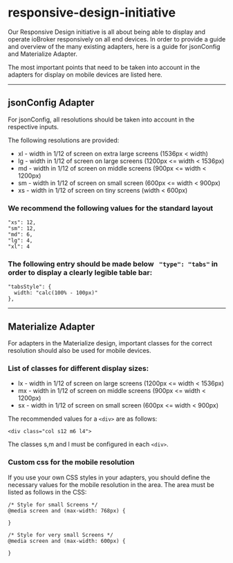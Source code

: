 # responsive-design-initiative

Our Responsive Design initiative is all about being able to display and operate ioBroker responsively on all end devices. 
In order to provide a guide and overview of the many existing adapters, here is a guide for jsonConfig and Materialize Adapter.

The most important points that need to be taken into account in the adapters for display on mobile devices are listed here.

---

## jsonConfig Adapter

For jsonConfig, all resolutions should be taken into account in the respective inputs.

The following resolutions are provided:
* xl - width in 1/12 of screen on extra large screens (1536px < width)
* lg - width in 1/12 of screen on large screens (1200px <= width < 1536px)
* md - width in 1/12 of screen on middle screens (900px <= width < 1200px)
* sm - width in 1/12 of screen on small screen (600px <= width < 900px)
* xs - width in 1/12 of screen on tiny screens (width < 600px)

### We recommend the following values for the standard layout

````
"xs": 12,
"sm": 12,
"md": 6,
"lg": 4,
"xl": 4
````

### The following entry should be made below ` "type": "tabs"` in order to display a clearly legible table bar:

````
"tabsStyle": {
  width: "calc(100% - 100px)"
},
````

---

## Materialize Adapter

For adapters in the Materialize design, important classes for the correct resolution should also be used for mobile devices.

### List of classes for different display sizes:

* lx - width in 1/12 of screen on large screens (1200px <= width < 1536px)
* mx - width in 1/12 of screen on middle screens (900px <= width < 1200px)
* sx - width in 1/12 of screen on small screen (600px <= width < 900px)

The recommended values for a `<div>` are as follows:

````
<div class="col s12 m6 l4">
````

The classes s,m and l must be configured in each `<div>`.

### Custom css for the mobile resolution

If you use your own CSS styles in your adapters, you should define the necessary values for the mobile resolution in the area. The area must be listed as follows in the CSS:

````
/* Style for small Screens */
@media screen and (max-width: 768px) {

}
````

````
/* Style for very small Screens */
@media screen and (max-width: 600px) {

}
````
